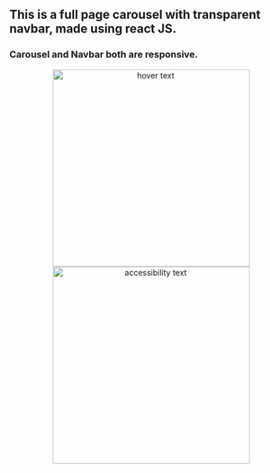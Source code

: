 ## This is a full page carousel with transparent navbar, made using react JS.
### Carousel and Navbar both are responsive.
<p align="center">
  <img src="./md.jpeg" width="350" title="hover text">
  <img src="./sm.jpeg" width="350" alt="accessibility text">
</p>
